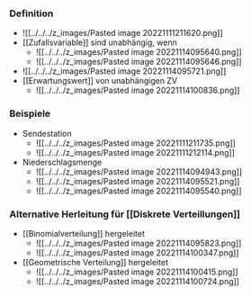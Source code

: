 ### Definition
+ ![[../../../z_images/Pasted image 20221111211620.png]]
+ [[Zufallsvariable]] sind unabhängig, wenn
	+ ![[../../../z_images/Pasted image 20221114095640.png]]
	+ ![[../../../z_images/Pasted image 20221114095646.png]]
+ ![[../../../z_images/Pasted image 20221114095721.png]]
+  [[Erwartungswert]] von unabhängigen ZV
	+ ![[../../../z_images/Pasted image 20221114100836.png]]


### Beispiele
+ Sendestation
	+ ![[../../../z_images/Pasted image 20221111211735.png]]
	+ ![[../../../z_images/Pasted image 20221111212114.png]]
+ Niederschlagsmenge
	+ ![[../../../z_images/Pasted image 20221114094943.png]]
	+ ![[../../../z_images/Pasted image 20221114095521.png]]
	+ ![[../../../z_images/Pasted image 20221114095540.png]]

### Alternative Herleitung für [[Diskrete Verteillungen]]
+ [[Binomialverteilung]] hergeleitet
	+ ![[../../../z_images/Pasted image 20221114095823.png]]
	+ ![[../../../z_images/Pasted image 20221114100347.png]]
+ [[Geometrische Verteilung]] hergeleitet
	+ ![[../../../z_images/Pasted image 20221114100415.png]]
	+ ![[../../../z_images/Pasted image 20221114100724.png]]